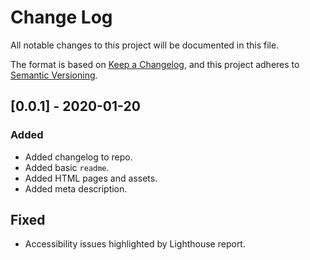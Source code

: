# Change Log

All notable changes to this project will be documented in this file.

The format is based on [Keep a Changelog](https://keepachangelog.com/en/1.0.0/),
and this project adheres to [Semantic Versioning](https://semver.org/spec/v2.0.0.html).

## [0.0.1] - 2020-01-20

### Added

- Added changelog to repo.
- Added basic `readme`.
- Added HTML pages and assets.
- Added meta description.

## Fixed

- Accessibility issues highlighted by Lighthouse report.
